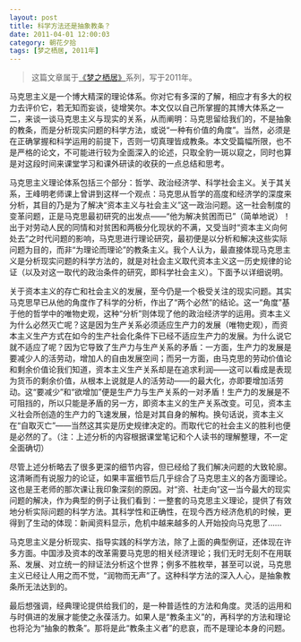 ```yaml
---
layout: post
title: 科学方法还是抽象教条？
date: 2011-04-01 12:00:03
category: 朝花夕拾
tags: [梦之栖居, 2011年]
---
```


> 这篇文章属于[《梦之栖居》](/posts/where-the-dreams-reside/)系列，写于2011年。
	
<!--more-->

马克思主义是一个博大精深的理论体系。你对它有多深的了解，相应才有多大的权力去评价它，若无知而妄谈，徒增笑尔。本文仅以自己所掌握的其博大体系之一二，来谈一谈马克思主义与现实的关系，从而阐明：马克思留给我们的，不是抽象的教条，而是分析现实问题的科学方法，或说“一种有价值的角度”。当然，必须是在正确掌握和科学运用的前提下，否则一切真理皆成教条。本文受篇幅所限，也不是严格的论文，不可能进行较为全面深入的论述，只取全豹一斑以窥之，同时也算是对这段时间来课堂学习和课外研读的收获的一点总结和思考。

马克思主义理论体系包括三个部分：哲学、政治经济学、科学社会主义。关于其关系，王峰明老师课上曾讲到这样一个观点：马克思从哲学的高度和经济学的深度来分析，其目的乃是为了解决“资本主义与社会主义”这一政治问题。这一社会制度的变革问题，正是马克思最初研究的出发点——“他为解决贫困而已”（简单地说）！出于对劳动人民的同情和对贫困和两极分化现状的不满，又受当时“资本主义向何处去”之时代问题的影响，马克思进行理论研究，最初便是以分析和解决这些实际问题为目的，而非“为理论而理论”的教条主义。我个人认为，最直接体现马克思主义是分析现实问题的科学方法的，就是对社会主义取代资本主义这一历史规律的论证（以及对这一取代的政治条件的研究，即科学社会主义）。下面予以详细说明。

关于资本主义的存亡和社会主义的发展，至今仍是一个极受关注的现实问题。其实马克思早已从他的角度作了科学的分析，作出了“两个必然”的结论。这一“角度”基于他的哲学中的唯物史观，这种“分析”则体现了他的政治经济学的运用。资本主义为什么必然灭亡呢？这是因为生产关系必须适应生产力的发展（唯物史观），而资本主义生产方式在如今的生产社会化条件下已经不适应生产力的发展。为什么说它就不适应了呢？因为它导致了生产力与生产关系的矛盾：一方面，生产力的发展是要减少人的活劳动，增加人的自由发展空间；而另一方面，由马克思的劳动价值论和剩余价值论我们知道，资本主义生产关系却是在追求利润——这可以看成是表现为货币的剩余价值，从根本上说就是人的活劳动——的最大化，亦即要增加活劳动。这“要减少”和“欲增加”便是生产力与生产关系的一对矛盾！生产力的发展是不可阻挡的，所以只能是矛盾的另一方，即资本主义的生产关系改变。可见，资本主义社会所创造的生产力的飞速发展，恰是对其自身的解构。换句话说，资本主义在“自取灭亡”——当然这其实是历史规律决定的。而取代它的社会主义的胜利也便是必然的了。（注：上述分析的内容根据课堂笔记和个人读书的理解整理，不一定全面确切）

尽管上述分析略去了很多更深的细节内容，但已经给了我们解决问题的大致轮廓。这清晰而有说服力的论证，如果丰富细节后几乎综合了马克思主义的各方面理论。这也是王老师的那次课让我印象深刻的原因。对“资、社走向”这一当今最大的现实问题的解决，作为典型的例子让我们看到：一整套的马克思主义理论，提供了有效地分析实际问题的科学方法。其科学性和正确性，在现今西方经济危机的时候，更得到了生动的体现：新闻资料显示，危机中越来越多的人开始投向马克思了……

马克思主义是分析现实、指导实践的科学方法，除了上面的典型例证，还体现在许多方面。中国涉及资本的改革需要马克思的相关经济理论；我们无时无刻不在用联系、发展、对立统一的辩证法分析这个世界；例多不胜枚举，甚至可以说，马克思主义已经让人用之而不觉，“润物而无声”了。这种科学方法的深入人心，是抽象教条所无法达到的。

最后想强调，经典理论提供给我们的，是一种普适性的方法和角度。灵活的运用和与时俱进的发展才能使之永葆活力。如果人是“教条主义”的，再科学的方法和理论也将沦为“抽象的教条”。那将是此“教条主义者”的悲哀，而不是理论本身的问题。